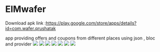 # ElMwafer

Download apk link :https://play.google.com/store/apps/details?id=com.wafer.qrushatak

app providing offers and coupons from different places using json , bloc and provider
<img src="https://imgur.com/cX9bUor">
	<img src="https://imgur.com/Oa3mKKZ">
	<img src="https://imgur.com/WiJtHMl">
  <img src="https://imgur.com/9DZvDat">
	<img src="https://imgur.com/J8qDjbc">
	<img src="https://imgur.com/CmvnmLe">
	<img src="https://imgur.com/fYSNeKa">

